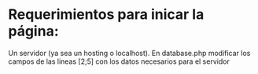 # Requerimientos para inicar la página:
Un servidor (ya sea un hosting o localhost). En database.php modificar los campos de las lineas [2;5] con los datos necesarios para el servidor
